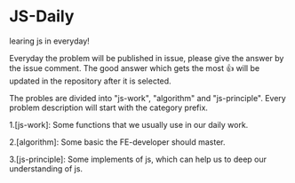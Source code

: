 # JS-Daily
learing js in everyday!

Everyday the problem will be published in issue, please give the answer by the issue comment. The good answer which gets the most 👍 will be updated in the repository after it is selected.

The probles are divided into "js-work", "algorithm" and "js-principle". Every problem description will start with the category prefix.

1.[js-work]: Some functions that we usually use in our daily work.

2.[algorithm]: Some basic the FE-developer should master.

3.[js-principle]: Some implements of js, which can help us to deep our understanding of js.


